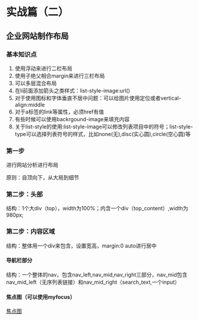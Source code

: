 # 实战篇（二）
## 企业网站制作布局

### 基本知识点

1. 使用浮动来进行二栏布局
2. 使用子绝父相合margin来进行三栏布局
3. 可以多层混合布局
4. 在li前面添加箭头之类样式：list-style-image:url()
5. 对于使用图标和字体垂直不居中问题：可以给图片使用定位或者vertical-align:middle
6. 对于a标签的link等属性，必须href有值
7. 有些时候可以使用backrgound-image来填充内容
8. 关于list-style的使用:list-style-image可以修改列表项目中的符号；list-style-type可以选择列表符号的样式，比如none(无),disc(实心圆),circle(空心圆)等

### 第一步

进行网站分析进行布局

原则：自顶向下，从大局到细节

### 第二步：头部

结构：1个大div（top），width为100%；内含一个div（top_content）,width为980px;

### 第二步：内容区域

结构：整体用一个div来包含，设置宽高，margin:0 auto进行居中

#### 导航栏部分

结构：一个整体的nav，包含nav_left,nav_mid,nav_right三部分，nav_mid包含nav_mid_left（无序列表链接）和nav_mid_right（search_text,一个input）

#### 焦点图（可以使用myfocus）

[焦点图](http://demo.jb51.net/js/myfocus/tutorials.html)
